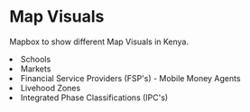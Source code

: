 # Map Visuals

Mapbox to show different Map Visuals in Kenya.

<li>Schools</li>
<li>Markets</li>
<li>Financial Service Providers (FSP's) - Mobile Money Agents</li>
<li>Livehood Zones</li>
<li>Integrated Phase Classifications (IPC's)</li>
